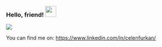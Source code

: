 
### Hello, friend! <img src="https://raw.githubusercontent.com/MartinHeinz/MartinHeinz/master/wave.gif" width="30px">
<!--[![Top Langs](https://github-readme-stats.vercel.app/api/top-langs/?username=Frkncln)](https://github.com/anuraghazra/github-readme-stats)
-->
![](https://komarev.com/ghpvc/?username=Frkncln&style=flat-square)

You can find me on:  https://www.linkedin.com/in/celenfurkan/
<!--
![Frkn's GitHub stats](https://github-readme-stats.vercel.app/api?username=Frkncln&show_icons=true&theme=gradient)
**Frkncln/Frkncln** is a ✨ _special_ ✨ repository because its `README.md` (this file) appears on your GitHub profile.

Here are some ideas to get you started:

- 🔭 I’m currently working on ...
- 🌱 I’m currently learning ...
- 👯 I’m looking to collaborate on ...
- 🤔 I’m looking for help with ...
- 💬 Ask me about ...
- 📫 How to reach me: ...
- 😄 Pronouns: ...
- ⚡ Fun fact: ...
-->
